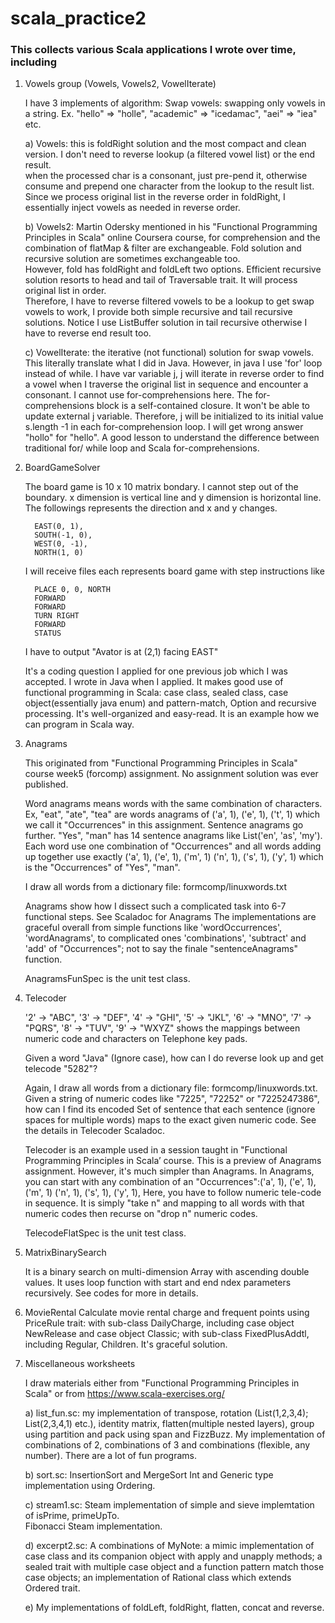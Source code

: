 # scala_practice2

### This collects various Scala applications I wrote over time, including


   1. Vowels group (Vowels, Vowels2, VowelIterate) 
   
      I have 3 implements of algorithm: Swap vowels: swapping only vowels in a string. 
      Ex. "hello" =>  "holle", "academic" => "icedamac", "aei" => "iea" etc.
        
       a) Vowels: this is foldRight solution and the most compact and clean version.  I don't need to reverse lookup (a
          filtered vowel list) or the end result.                                        
          when the processed char is a consonant, just pre-pend it, otherwise consume and prepend one character 
          from the lookup to the result list.  Since we process original list in the reverse order in foldRight,
          I essentially inject vowels as needed in reverse order.          
          
       b) Vowels2: Martin Odersky mentioned in his "Functional Programming Principles in Scala" online Coursera course, 
          for comprehension and the combination of flatMap & filter are exchangeable.  Fold solution and recursive solution
          are sometimes exchangeable too.                      
          However, fold has foldRight and foldLeft two options.  Efficient 
          recursive solution resorts to head and tail of Traversable trait.  It will process original list in order.  
          Therefore, I have to reverse filtered vowels to be a lookup to get swap vowels to work, 
          I provide both simple recursive and tail recursive solutions.  Notice I use ListBuffer solution in tail 
          recursive otherwise I have to reverse end result too.
          
       c) VowelIterate: the iterative (not functional) solution for swap vowels. This literally translate what 
          I did in Java.  However, in java I use 'for' loop instead of while.
          I have var variable j, j will iterate in reverse order to find a vowel when I traverse the original list in
          sequence and encounter a consonant. I cannot use for-comprehensions here. The for-comprehensions block is 
          a self-contained closure.  It won't be able to update external j variable. Therefore, j will be initialized to 
          its initial value s.length -1 in each for-comprehension loop.  I will get wrong answer "hollo" for "hello". 
          A good lesson to understand the difference between traditional for/ while loop and Scala for-comprehensions. 
       
   2. BoardGameSolver
    
      The board game is 10 x 10 matrix bondary.  I cannot step out of the boundary.
      x dimension is vertical line and y dimension is horizontal line.  The followings represents the direction and
      x and y changes.
        
            EAST(0, 1),
            SOUTH(-1, 0),
            WEST(0, -1),
            NORTH(1, 0)
            
      I will receive files each represents board game with step instructions like
      
            PLACE 0, 0, NORTH
            FORWARD
            FORWARD
            TURN RIGHT
            FORWARD
            STATUS
            
      I have to output "Avator is at (2,1) facing EAST"
      
      It's a coding question I applied for one previous job which I was accepted.  I wrote in Java when I applied.
      It makes good use of functional programming in Scala: case class, sealed class, case object(essentially java enum) 
      and pattern-match, Option and recursive processing.  It's well-organized and easy-read. It is an example how we
      can program in Scala way.
    
   3. Anagrams
   
      This originated from "Functional Programming Principles in Scala" course week5 (forcomp) assignment. 
      No assignment solution was ever published.
      
      Word anagrams means words with the same combination of characters.  Ex, "eat", "ate", "tea" are words anagrams of
      ('a', 1), ('e', 1), ('t', 1) which we call it "Occurrences" in this assignment.  Sentence anagrams go further. 
      "Yes", "man" has 14 sentence anagrams like List('en', 'as', 'my').  Each word use one combination of "Occurrences"
      and all words adding up together use exactly ('a', 1), ('e', 1), ('m', 1) ('n', 1), ('s', 1), ('y', 1) which is
      the "Occurrences" of "Yes", "man". 
      
      I draw all words from a dictionary file: formcomp/linuxwords.txt
      
      Anagrams show how I dissect such a complicated task into 6-7 functional steps. See Scaladoc for Anagrams
      The implementations are graceful overall from simple functions like 'wordOccurrences', 'wordAnagrams', 
      to complicated ones 'combinations', 'subtract' and 'add' of "Occurrences"; not to say the finale 
      "sentenceAnagrams" function.  
      
      AnagramsFunSpec is the unit test class.
      
   4. Telecoder
      
      '2' -> "ABC", '3' -> "DEF", '4' -> "GHI", '5' -> "JKL", '6' -> "MNO", '7' -> "PQRS", '8' -> "TUV", 
      '9' -> "WXYZ" shows the mappings between numeric code and characters on Telephone key pads.        
       
      Given a word "Java" (Ignore case), how can I do reverse look up and get telecode "5282"?
      
      Again, I draw all words from a dictionary file: formcomp/linuxwords.txt.  Given a string of numeric codes like
      "7225", "72252" or "7225247386", how can I find its encoded Set of sentence that each sentence (ignore spaces 
      for multiple words) maps to the exact given numeric code. See the details in Telecoder Scaladoc.
      
      Telecoder is an example used in a session taught in "Functional Programming Principles in Scala’ course.
      This is a preview of Anagrams assignment.  However, it's much simpler than Anagrams.  In Anagrams, 
      you can start with any combination of an "Occurrences":('a', 1), ('e', 1), ('m', 1) ('n', 1), ('s', 1), ('y', 1), 
      Here, you have to follow numeric tele-code in sequence.  It is simply "take n" and mapping to all words with 
      that numeric codes then recurse on "drop n" numeric codes.
      
      TelecodeFlatSpec is the unit test class.  
      
   5. MatrixBinarySearch
               
      It is a binary search on multi-dimension Array with ascending double values. It uses loop function with start and
      end ndex parameters recursively. See codes for more in details.
      
   6. MovieRental 
      Calculate movie rental charge and frequent points using PriceRule trait: with sub-class DailyCharge, including
      case object NewRelease and case object Classic; with sub-class FixedPlusAddtl, including Regular, Children. It's
      graceful solution.
   
   7. Miscellaneous worksheets
      
      I draw materials either from "Functional Programming Principles in Scala" or from https://www.scala-exercises.org/
      
      a) list_fun.sc: my implementation of transpose, rotation (List(1,2,3,4); List(2,3,4,1) etc.),  identity matrix, 
      flatten(multiple nested layers), group using partition and pack using span and FizzBuzz.  My implementation of
      combinations of 2, combinations of 3 and combinations (flexible, any number).  There are a lot of fun programs.          
      
      b) sort.sc: InsertionSort and MergeSort Int and Generic type implementation using Ordering.
      
      c) stream1.sc: Steam implementation of simple and sieve implemtation of isPrime, primeUpTo.  
         Fibonacci Steam implementation.
         
      d) excerpt2.sc: A combinations of MyNote: a mimic implementation of case class and its companion object with 
         apply and unapply methods; a sealed trait with multiple case object and a function pattern match 
         those case objects; an implementation of Rational class which extends Ordered trait.
         
      e) My implementations of foldLeft, foldRight, flatten, concat and reverse.
         
      
      
      
   
      
          
         
        


